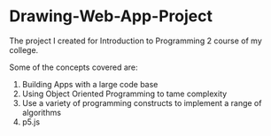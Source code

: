 # Drawing-Web-App-Project

The project I created for Introduction to Programming 2 course of my college.

Some of the concepts covered are:

1. Building Apps with a large code base
2. Using Object Oriented Programming to tame complexity
3. Use a variety of programming constructs to implement a range of algorithms
4. p5.js
